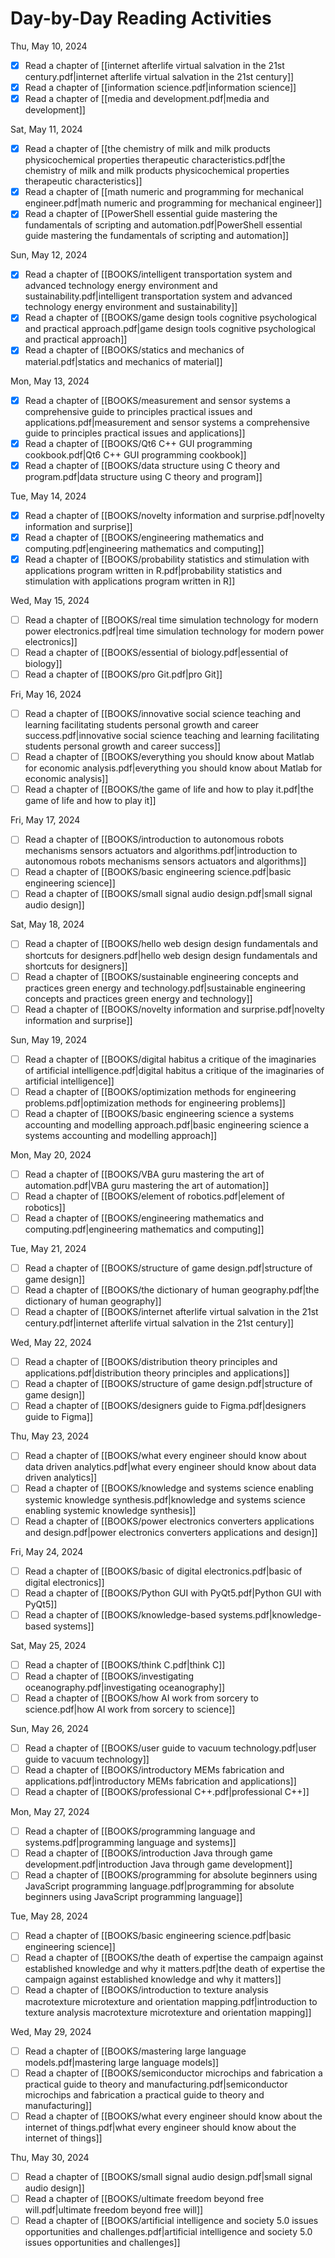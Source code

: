 # Day-by-Day Reading Activities

Thu, May 10, 2024

- [x] Read a chapter of [[internet afterlife virtual salvation in the 21st century.pdf|internet afterlife virtual salvation in the 21st century]]
- [x] Read a chapter of [[information science.pdf|information science]]
- [x] Read a chapter of [[media and development.pdf|media and development]]

Sat, May 11, 2024

- [x] Read a chapter of [[the chemistry of milk and milk products physicochemical properties therapeutic characteristics.pdf|the chemistry of milk and milk products physicochemical properties therapeutic characteristics]]
- [x] Read a chapter of [[math numeric and programming for mechanical engineer.pdf|math numeric and programming for mechanical engineer]]
- [x] Read a chapter of [[PowerShell essential guide mastering the fundamentals of scripting and automation.pdf|PowerShell essential guide mastering the fundamentals of scripting and automation]]

Sun, May 12, 2024

- [x] Read a chapter of [[BOOKS/intelligent transportation system and advanced technology energy environment and sustainability.pdf|intelligent transportation system and advanced technology energy environment and sustainability]]
- [x] Read a chapter of [[BOOKS/game design tools cognitive psychological and practical approach.pdf|game design tools cognitive psychological and practical approach]]
- [x] Read a chapter of [[BOOKS/statics and mechanics of material.pdf|statics and mechanics of material]]

Mon, May 13, 2024

- [x] Read a chapter of [[BOOKS/measurement and sensor systems a comprehensive guide to principles practical issues and applications.pdf|measurement and sensor systems a comprehensive guide to principles practical issues and applications]]
- [x] Read a chapter of [[BOOKS/Qt6 C++ GUI programming cookbook.pdf|Qt6 C++ GUI programming cookbook]]
- [x] Read a chapter of [[BOOKS/data structure using C theory and program.pdf|data structure using C theory and program]]

Tue, May 14, 2024

- [x] Read a chapter of [[BOOKS/novelty information and surprise.pdf|novelty information and surprise]]
- [x] Read a chapter of [[BOOKS/engineering mathematics and computing.pdf|engineering mathematics and computing]]
- [x] Read a chapter of [[BOOKS/probability statistics and stimulation with applications program written in R.pdf|probability statistics and stimulation with applications program written in R]]

Wed, May 15, 2024

- [ ] Read a chapter of [[BOOKS/real time simulation technology for modern power electronics.pdf|real time simulation technology for modern power electronics]]
- [ ] Read a chapter of [[BOOKS/essential of biology.pdf|essential of biology]]
- [ ] Read a chapter of [[BOOKS/pro Git.pdf|pro Git]]

Fri, May 16, 2024

- [ ] Read a chapter of [[BOOKS/innovative social science teaching and learning facilitating students personal growth and career success.pdf|innovative social science teaching and learning facilitating students personal growth and career success]]
- [ ] Read a chapter of [[BOOKS/everything you should know about Matlab for economic analysis.pdf|everything you should know about Matlab for economic analysis]]
- [ ] Read a chapter of [[BOOKS/the game of life and how to play it.pdf|the game of life and how to play it]]

Fri, May 17, 2024

- [ ] Read a chapter of [[BOOKS/introduction to autonomous robots mechanisms sensors actuators and algorithms.pdf|introduction to autonomous robots mechanisms sensors actuators and algorithms]]
- [ ] Read a chapter of [[BOOKS/basic engineering science.pdf|basic engineering science]]
- [ ] Read a chapter of [[BOOKS/small signal audio design.pdf|small signal audio design]]

Sat, May 18, 2024

- [ ] Read a chapter of [[BOOKS/hello web design design fundamentals and shortcuts for designers.pdf|hello web design design fundamentals and shortcuts for designers]]
- [ ] Read a chapter of [[BOOKS/sustainable engineering concepts and practices green energy and technology.pdf|sustainable engineering concepts and practices green energy and technology]]
- [ ] Read a chapter of [[BOOKS/novelty information and surprise.pdf|novelty information and surprise]]

Sun, May 19, 2024

- [ ] Read a chapter of [[BOOKS/digital habitus a critique of the imaginaries of artificial intelligence.pdf|digital habitus a critique of the imaginaries of artificial intelligence]]
- [ ] Read a chapter of [[BOOKS/optimization methods for engineering problems.pdf|optimization methods for engineering problems]]
- [ ] Read a chapter of [[BOOKS/basic engineering science a systems accounting and modelling approach.pdf|basic engineering science a systems accounting and modelling approach]]

Mon, May 20, 2024

- [ ] Read a chapter of [[BOOKS/VBA guru mastering the art of automation.pdf|VBA guru mastering the art of automation]]
- [ ] Read a chapter of [[BOOKS/element of robotics.pdf|element of robotics]]
- [ ] Read a chapter of [[BOOKS/engineering mathematics and computing.pdf|engineering mathematics and computing]]

Tue, May 21, 2024

- [ ] Read a chapter of [[BOOKS/structure of game design.pdf|structure of game design]]
- [ ] Read a chapter of [[BOOKS/the dictionary of human geography.pdf|the dictionary of human geography]]
- [ ] Read a chapter of [[BOOKS/internet afterlife virtual salvation in the 21st century.pdf|internet afterlife virtual salvation in the 21st century]]

Wed, May 22, 2024

- [ ] Read a chapter of [[BOOKS/distribution theory principles and applications.pdf|distribution theory principles and applications]]
- [ ] Read a chapter of [[BOOKS/structure of game design.pdf|structure of game design]]
- [ ] Read a chapter of [[BOOKS/designers guide to Figma.pdf|designers guide to Figma]]

Thu, May 23, 2024

- [ ] Read a chapter of [[BOOKS/what every engineer should know about data driven analytics.pdf|what every engineer should know about data driven analytics]]
- [ ] Read a chapter of [[BOOKS/knowledge and systems science enabling systemic knowledge synthesis.pdf|knowledge and systems science enabling systemic knowledge synthesis]]
- [ ] Read a chapter of [[BOOKS/power electronics converters applications and design.pdf|power electronics converters applications and design]]

Fri, May 24, 2024

- [ ] Read a chapter of [[BOOKS/basic of digital electronics.pdf|basic of digital electronics]]
- [ ] Read a chapter of [[BOOKS/Python GUI with PyQt5.pdf|Python GUI with PyQt5]]
- [ ] Read a chapter of [[BOOKS/knowledge-based systems.pdf|knowledge-based systems]]

Sat, May 25, 2024

- [ ] Read a chapter of [[BOOKS/think C.pdf|think C]]
- [ ] Read a chapter of [[BOOKS/investigating oceanography.pdf|investigating oceanography]]
- [ ] Read a chapter of [[BOOKS/how AI work from sorcery to science.pdf|how AI work from sorcery to science]]

Sun, May 26, 2024

- [ ] Read a chapter of [[BOOKS/user guide to vacuum technology.pdf|user guide to vacuum technology]]
- [ ] Read a chapter of [[BOOKS/introductory MEMs fabrication and applications.pdf|introductory MEMs fabrication and applications]]
- [ ] Read a chapter of [[BOOKS/professional C++.pdf|professional C++]]

Mon, May 27, 2024

- [ ] Read a chapter of [[BOOKS/programming language and systems.pdf|programming language and systems]]
- [ ] Read a chapter of [[BOOKS/introduction Java through game development.pdf|introduction Java through game development]]
- [ ] Read a chapter of [[BOOKS/programming for absolute beginners using JavaScript programming language.pdf|programming for absolute beginners using JavaScript programming language]]

Tue, May 28, 2024

- [ ] Read a chapter of [[BOOKS/basic engineering science.pdf|basic engineering science]]
- [ ] Read a chapter of [[BOOKS/the death of expertise the campaign against established knowledge and why it matters.pdf|the death of expertise the campaign against established knowledge and why it matters]]
- [ ] Read a chapter of [[BOOKS/introduction to texture analysis macrotexture microtexture and orientation mapping.pdf|introduction to texture analysis macrotexture microtexture and orientation mapping]]

Wed, May 29, 2024

- [ ] Read a chapter of [[BOOKS/mastering large language models.pdf|mastering large language models]]
- [ ] Read a chapter of [[BOOKS/semiconductor microchips and fabrication a practical guide to theory and manufacturing.pdf|semiconductor microchips and fabrication a practical guide to theory and manufacturing]]
- [ ] Read a chapter of [[BOOKS/what every engineer should know about the internet of things.pdf|what every engineer should know about the internet of things]]

Thu, May 30, 2024

- [ ] Read a chapter of [[BOOKS/small signal audio design.pdf|small signal audio design]]
- [ ] Read a chapter of [[BOOKS/ultimate freedom beyond free will.pdf|ultimate freedom beyond free will]]
- [ ] Read a chapter of [[BOOKS/artificial intelligence and society 5.0 issues opportunities and challenges.pdf|artificial intelligence and society 5.0 issues opportunities and challenges]]

